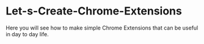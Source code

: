 # Let-s-Create-Chrome-Extensions
Here you will see how to make simple Chrome Extensions that can be useful in day to day life.
